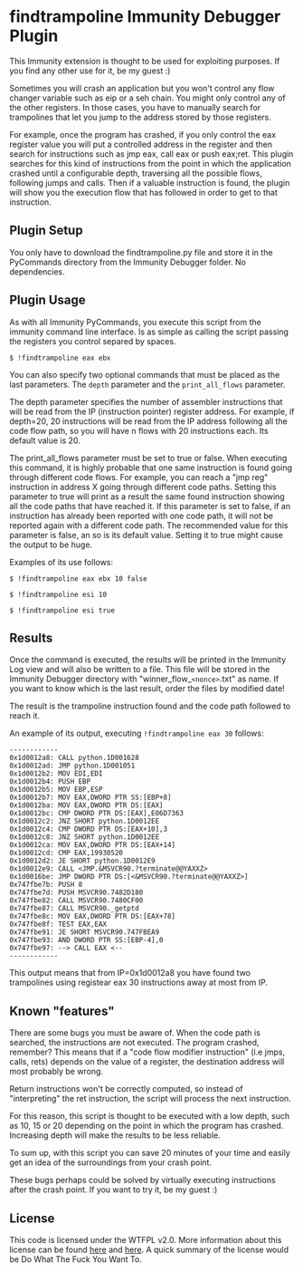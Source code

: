 findtrampoline Immunity Debugger Plugin
=======================================

This Immunity extension is thought to be used for exploiting purposes. If you
find any other use for it, be my guest :)

Sometimes you will crash an application but you won't control any flow changer
variable such as eip or a seh chain. You might only control any of the other
registers. In those cases, you have to manually search for trampolines that let
you jump to the address stored by those registers. 

For example, once the program has crashed, if you only control the eax register
value you will put a controlled address in the register and then search for
instructions such as jmp eax, call eax or push eax;ret. This plugin searches
for this kind of instructions from the point in which the application crashed
until a configurable depth, traversing all the possible flows, following jumps
and calls. Then if a valuable instruction is found, the plugin will show you
the execution flow that has followed in order to get to that instruction.

Plugin Setup
------------

You only have to download the findtrampoline.py file and store it in the
PyCommands directory from the Immunity Debugger folder. No dependencies.

Plugin Usage
------------

As with all Immunity PyCommands, you execute this script from the immunity
command line interface. Is as simple as calling the script passing the
registers you control separed by spaces.

    $ !findtrampoline eax ebx

You can also specify two optional commands that must be placed as the last
parameters. 
The `depth` parameter and the `print_all_flows` parameter.

The depth parameter specifies the number of assembler instructions that will be
read from the IP (instruction pointer) register address. For example, if
depth=20, 20 instructions will be read from the IP address following all the
code flow path, so you will have n flows with 20 instructions each. Its default
value is 20.

The print_all_flows parameter must be set to true or false. When executing this
command, it is highly probable that one same instruction is found going through
different code flows. For example, you can reach a "jmp reg" instruction in
address X going through different code paths.
Setting this parameter to true will print as a result the same found
instruction showing all the code paths that have reached it. If this parameter
is set to false, if an instruction has already been reported with one code
path, it will not be reported again with a different code path. 
The recommended value for this parameter is false, an so is its default value.
Setting it to true might cause the output to be huge.

Examples of its use follows:

    $ !findtrampoline eax ebx 10 false

    $ !findtrampoline esi 10

    $ !findtrampoline esi true

Results
-------

Once the command is executed, the results will be printed in the Immunity
Log view and will also be written to a file. This file will be stored in the
Immunity Debugger directory with "winner_flow_`<nonce>`.txt" as name. If you want
to know which is the last result, order the files by modified date!

The result is the trampoline instruction found and the code path followed to 
reach it.

An example of its output, executing `!findtrampoline eax 30` follows:

```
------------
0x1d0012a8: CALL python.1D001628
0x1d0012ad: JMP python.1D001051
0x1d0012b2: MOV EDI,EDI
0x1d0012b4: PUSH EBP
0x1d0012b5: MOV EBP,ESP
0x1d0012b7: MOV EAX,DWORD PTR SS:[EBP+8]
0x1d0012ba: MOV EAX,DWORD PTR DS:[EAX]
0x1d0012bc: CMP DWORD PTR DS:[EAX],E06D7363
0x1d0012c2: JNZ SHORT python.1D0012EE
0x1d0012c4: CMP DWORD PTR DS:[EAX+10],3
0x1d0012c8: JNZ SHORT python.1D0012EE
0x1d0012ca: MOV EAX,DWORD PTR DS:[EAX+14]
0x1d0012cd: CMP EAX,19930520
0x1d0012d2: JE SHORT python.1D0012E9
0x1d0012e9: CALL <JMP.&MSVCR90.?terminate@@YAXXZ>
0x1d0016be: JMP DWORD PTR DS:[<&MSVCR90.?terminate@@YAXXZ>]
0x747fbe7b: PUSH 8
0x747fbe7d: PUSH MSVCR90.7482D180
0x747fbe82: CALL MSVCR90.7480CF00
0x747fbe87: CALL MSVCR90._getptd
0x747fbe8c: MOV EAX,DWORD PTR DS:[EAX+78]
0x747fbe8f: TEST EAX,EAX
0x747fbe91: JE SHORT MSVCR90.747FBEA9
0x747fbe93: AND DWORD PTR SS:[EBP-4],0
0x747fbe97: --> CALL EAX <--
------------
```

This output means that from IP=0x1d0012a8 you have found two trampolines using
registear eax 30 instructions away at most from IP.

Known "features"
----------------

There are some bugs you must be aware of. When the code path is searched, the 
instructions are not executed. The program crashed, remember? This means that 
if a "code flow modifier instruction" (i.e jmps, calls, rets) depends on the 
value of a register, the destination address will most probably be wrong.

Return instructions won't be correctly computed, so instead of "interpreting"
the ret instruction, the script will process the next instruction.

For this reason, this script is thought to be executed with a low depth, such 
as 10, 15 or 20 depending on the point in which the program has crashed. 
Increasing depth will make the results to be less reliable.

To sum up, with this script you can save 20 minutes of your time and easily 
get an idea of the surroundings from your crash point.

These bugs perhaps could be solved by virtually executing instructions after 
the crash point. If you want to try it, be my guest :) 

License
-------

This code is licensed under the WTFPL v2.0. More information about this license
can be found [here](http://es.wikipedia.org/wiki/WTFPL) and [here](https://tldrlegal.com/license/do-wtf-you-want-to-public-license-v2-(wtfpl-2.0)).
A quick summary of the license would be Do What The Fuck You Want To.

